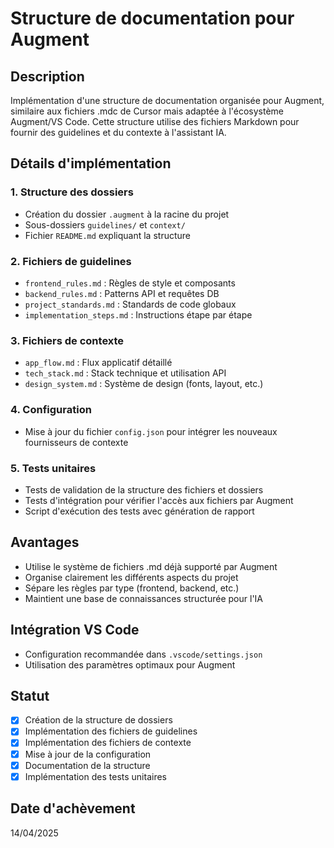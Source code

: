 # Structure de documentation pour Augment

## Description

Implémentation d'une structure de documentation organisée pour Augment, similaire aux fichiers .mdc de Cursor mais adaptée à l'écosystème Augment/VS Code. Cette structure utilise des fichiers Markdown pour fournir des guidelines et du contexte à l'assistant IA.

## Détails d'implémentation

### 1. Structure des dossiers
- Création du dossier `.augment` à la racine du projet
- Sous-dossiers `guidelines/` et `context/`
- Fichier `README.md` expliquant la structure

### 2. Fichiers de guidelines
- `frontend_rules.md` : Règles de style et composants
- `backend_rules.md` : Patterns API et requêtes DB
- `project_standards.md` : Standards de code globaux
- `implementation_steps.md` : Instructions étape par étape

### 3. Fichiers de contexte
- `app_flow.md` : Flux applicatif détaillé
- `tech_stack.md` : Stack technique et utilisation API
- `design_system.md` : Système de design (fonts, layout, etc.)

### 4. Configuration
- Mise à jour du fichier `config.json` pour intégrer les nouveaux fournisseurs de contexte

### 5. Tests unitaires
- Tests de validation de la structure des fichiers et dossiers
- Tests d'intégration pour vérifier l'accès aux fichiers par Augment
- Script d'exécution des tests avec génération de rapport

## Avantages

- Utilise le système de fichiers .md déjà supporté par Augment
- Organise clairement les différents aspects du projet
- Sépare les règles par type (frontend, backend, etc.)
- Maintient une base de connaissances structurée pour l'IA

## Intégration VS Code

- Configuration recommandée dans `.vscode/settings.json`
- Utilisation des paramètres optimaux pour Augment

## Statut
- [x] Création de la structure de dossiers
- [x] Implémentation des fichiers de guidelines
- [x] Implémentation des fichiers de contexte
- [x] Mise à jour de la configuration
- [x] Documentation de la structure
- [x] Implémentation des tests unitaires

## Date d'achèvement
14/04/2025
